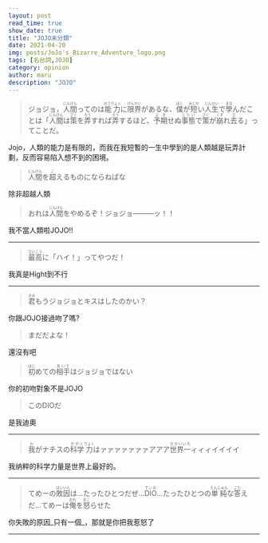 ```yaml
---
layout: post
read_time: true
show_date: true
title: "JOJO未分類"
date: 2021-04-20
img: posts/JoJo's_Bizarre_Adventure_logo.png
tags: [名台詞,JOJO]
category: opinion
author: maru
description: "JOJO"
---
```

> <div>ジョジョ，<ruby><rb>人間</rb><rt>にんげん</rt></ruby>ってのは<ruby><rb>能力</rb><rt>のうりょく</rt></ruby>に<ruby><rb>限界</rb><rt>げんかい</rt></ruby>があるな、<ruby><rb>僕</rb><rt>ぼく</rt></ruby>が<ruby><rb>短</rb><rt>みじか</rt></ruby>い<ruby><rb>人生</rb><rt>じんせい</rt></ruby>で<ruby><rb>學</rb><rt>まな</rt></ruby>んだことは「<ruby><rb>人間</rb><rt>にんげん</rt></ruby>は<ruby><rb>策</rb><rt>さく</rt></ruby>を<ruby><rb>弄</rb><rt>ろう</rt></ruby>すれば<ruby><rb>弄</rb><rt>ろう</rt></ruby>するほど、<ruby><rb>予期</rb><rt>よき</rt></ruby>せぬ<ruby><rb>事態</rb><rt>じたい</rt></ruby>で<ruby><rb>策</rb><rt>さく</rt></ruby>が<ruby><rb>崩</rb><rt>くず</rt></ruby>れ<ruby><rb>去</rb><rt>さ</rt></ruby>る」ってことだ。</div>

Jojo，人類的能力是有限的，而我在我短暫的一生中學到的是人類越是玩弄計劃，反而容易陷入想不到的困境。

> <div><ruby><rb>人間</rb><rt>にんげん</rt></ruby>を<ruby><rb>超</rb><rt>こ</rt></ruby>えるものにならねばな</div>

除非超越人類

> <div>おれは<ruby><rb>人間</rb><rt>にんげん</rt></ruby>をやめるぞ<ruby><rb>！</rb><rt></rt></ruby>ジョジョ―――ッ！！</div>

我不當人類啦JOJO!!

---
> <div><ruby><rb>最高</rb><rt>さいこう</rt></ruby>に「ハイ！」ってやつだ！</div>

我真是Hight到不行

---
> <div><ruby><rb>君</rb><rt>きみ</rt></ruby>もうジョジョとキスはしたのかい？</div>

你跟JOJO接過吻了嗎?

> まだだよな！

還沒有吧

> <div><ruby><rb>初</rb><rt>はじ</rt></ruby>めての<ruby><rb>相手</rb><rt>あいて</rt></ruby>はジョジョではない</div>

你的初吻對象不是JOJO

> このDIOだ

是我迪奧

---

> <div><ruby><rb>我</rb><rt>わ</rt></ruby>がナチスの<ruby><rb>科学</rb><rt>かがく</rt></ruby><ruby><rb>力</rb><rt>りょく</rt></ruby>はァァァァァァァアアア<ruby><rb>世界一</rb><rt>せかいいち</rt></ruby>ィィィイイイイ</div>     

我纳粹的科学力量是世界上最好的。

---

> <div>てめーの<ruby><rb>敗因</rb><rt>はいいん</rt></ruby>は…たったひとつだぜ…<ruby><rb>DIO</rb><rt>でぃお</rt></ruby>…たったひとつの<ruby><rb>単純</rb><rt>たんじゅん</rt></ruby>な<ruby><rb>答</rb><rt>こた</rt></ruby>えだ…てめーは<ruby><rb>俺</rb><rt>おれ</rt></ruby>を<ruby><rb>怒</rb><rt>おこ</rt></ruby>らせた</div><div></div>

你失敗的原因_只有一個_，那就是你把我惹怒了

---

